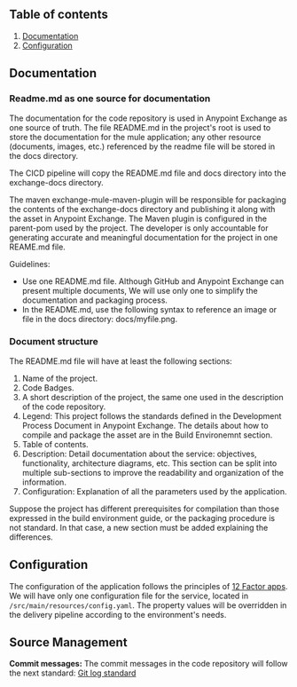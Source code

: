 ## Table of contents
1. [Documentation](#documentation)
1. [Configuration](#configuration)

## Documentation

### Readme.md as one source for documentation

The documentation for the code repository is used in Anypoint Exchange as one source of truth. The file README.md in the project's root is used to store the documentation for the mule application; any other resource (documents, images, etc.) referenced by the readme file will be stored in the docs directory.

The CICD pipeline will copy the README.md file and docs directory into the exchange-docs directory.

The maven exchange-mule-maven-plugin will be responsible for packaging the contents of the exchange-docs directory and publishing it along with the asset in Anypoint Exchange. The Maven plugin is configured in the parent-pom used by the project. The developer is only accountable for generating accurate and meaningful documentation for the project in one REAME.md file.

Guidelines:
- Use one README.md file. Although GitHub and Anypoint Exchange can present multiple documents, We will use only one to simplify the documentation and packaging process.
- In the README.md, use the following syntax to reference an image or file in the docs directory: docs/myfile.png. 

### Document structure

The README.md file will have at least the following sections:

1. Name of the project.
1. Code Badges.
1. A short description of the project, the same one used in the description of the code repository.
1. Legend: This project follows the standards defined in the Development Process Document in Anypoint Exchange. The details about how to compile and package the asset are in the Build Environemnt section. 
1. Table of contents.
1. Description: Detail documentation about the service: objectives, functionality, architecture diagrams, etc. This section can be split into multiple sub-sections to improve the readability and organization of the information.
1. Configuration: Explanation of all the parameters used by the application.

Suppose the project has different prerequisites for compilation than those expressed in the build environment guide, or the packaging procedure is not standard. In that case, a new section must be added explaining the differences.

## Configuration

The configuration of the application follows the principles of [12 Factor apps](https://12factor.net/config). We will have only one configuration file for the service, located in `/src/main/resources/config.yaml`. The property values will be overridden in the delivery pipeline according to the environment's needs.

## Source Management

**Commit messages:** The commit messages in the code repository will follow the next standard: [Git log standard](https://github.com/ahmadawais/Emoji-Log)
